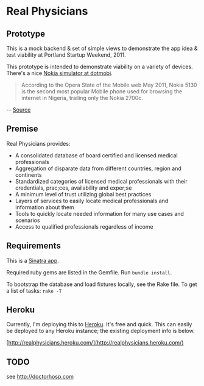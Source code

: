 # Real Physicians

## Prototype

This is a mock backend & set of simple views to demonstrate the app idea & test viability at Portland Startup Weekend, 2011.

This prototype is intended to demonstrate viability on a variety of devices. There's a nice [Nokia simulator at dotmobi](http://emulator.mtld.mobi/emulator.php). 

> According to the Opera State of the Mobile web May 2011, Nokia 5130 is the second most popular Mobile phone used for browsing the internet in Nigeria, trailing only the Nokia 2700c.

-- [Source](http://naijatechguide.blogspot.com/2010/01/nokia-phones-for-2010-in-emerging.html)

## Premise

Real Physicians provides: 

* A consolidated database of board certified and licensed medical professionals
*  Aggregation of disparate data from different countries, region and continents
*  Standardized categories of licensed medical professionals with their credentials, prac;ces, availability and exper;se
*  A minimum level of trust utilizing global best practices
*  Layers of services to easily locate medical professionals
and information about them
*  Tools to quickly locate needed information for many use cases and scenarios
*  Access to qualified professionals regardless of income

## Requirements

This is a [Sinatra app](http://sinatrarb.com).

Required ruby gems are listed in the Gemfile. Run `bundle install`.

To bootstrap the database and load fixtures locally, see the Rake file. To get a list of tasks: `rake -T`


## Heroku

Currently, I'm deploying this to [Heroku](http://heroku.com). It's free and quick. This can easily be deployed to any Heroku instance; the existing deployment info is below.

[http://realphysicians.heroku.com/](http://realphysicians.heroku.com/)

## TODO

see http://doctorhosp.com